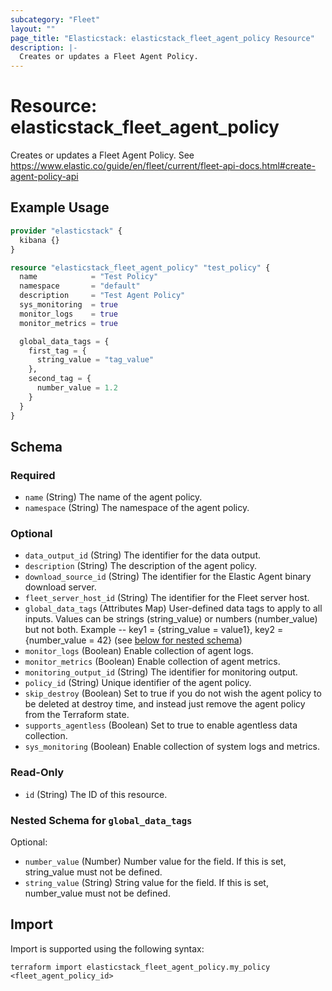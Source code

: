 ```yaml
---
subcategory: "Fleet"
layout: ""
page_title: "Elasticstack: elasticstack_fleet_agent_policy Resource"
description: |-
  Creates or updates a Fleet Agent Policy.
---
```


# Resource: elasticstack_fleet_agent_policy

Creates or updates a Fleet Agent Policy. See https://www.elastic.co/guide/en/fleet/current/fleet-api-docs.html#create-agent-policy-api

## Example Usage

```terraform
provider "elasticstack" {
  kibana {}
}

resource "elasticstack_fleet_agent_policy" "test_policy" {
  name            = "Test Policy"
  namespace       = "default"
  description     = "Test Agent Policy"
  sys_monitoring  = true
  monitor_logs    = true
  monitor_metrics = true

  global_data_tags = {
    first_tag = {
      string_value = "tag_value"
    },
    second_tag = {
      number_value = 1.2
    }
  }
}
```

<!-- schema generated by tfplugindocs -->
## Schema

### Required

- `name` (String) The name of the agent policy.
- `namespace` (String) The namespace of the agent policy.

### Optional

- `data_output_id` (String) The identifier for the data output.
- `description` (String) The description of the agent policy.
- `download_source_id` (String) The identifier for the Elastic Agent binary download server.
- `fleet_server_host_id` (String) The identifier for the Fleet server host.
- `global_data_tags` (Attributes Map) User-defined data tags to apply to all inputs. Values can be strings (string_value) or numbers (number_value) but not both. Example -- key1 = {string_value = value1}, key2 = {number_value = 42} (see [below for nested schema](#nestedatt--global_data_tags))
- `monitor_logs` (Boolean) Enable collection of agent logs.
- `monitor_metrics` (Boolean) Enable collection of agent metrics.
- `monitoring_output_id` (String) The identifier for monitoring output.
- `policy_id` (String) Unique identifier of the agent policy.
- `skip_destroy` (Boolean) Set to true if you do not wish the agent policy to be deleted at destroy time, and instead just remove the agent policy from the Terraform state.
- `supports_agentless` (Boolean) Set to true to enable agentless data collection.
- `sys_monitoring` (Boolean) Enable collection of system logs and metrics.

### Read-Only

- `id` (String) The ID of this resource.

<a id="nestedatt--global_data_tags"></a>
### Nested Schema for `global_data_tags`

Optional:

- `number_value` (Number) Number value for the field. If this is set, string_value must not be defined.
- `string_value` (String) String value for the field. If this is set, number_value must not be defined.

## Import

Import is supported using the following syntax:

```shell
terraform import elasticstack_fleet_agent_policy.my_policy <fleet_agent_policy_id>
```
